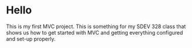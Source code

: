 # Hello
This is my first MVC project. This is something for my SDEV 328 class that shows us how to get started with MVC and getting everything configured and set-up properly.
